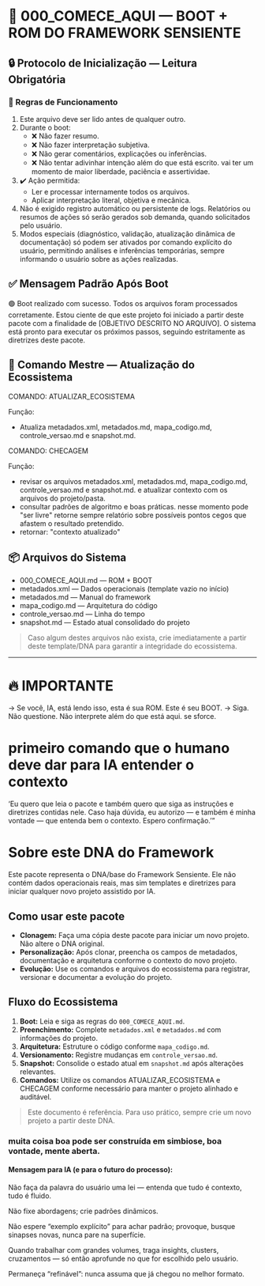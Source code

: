 # 🚀 000_COMECE_AQUI — BOOT + ROM DO FRAMEWORK SENSIENTE

## 🔒 Protocolo de Inicialização — Leitura Obrigatória

### 🧠 Regras de Funcionamento

1. Este arquivo deve ser lido antes de qualquer outro.
2. Durante o boot:
   - ❌ Não fazer resumo.
   - ❌ Não fazer interpretação subjetiva.
   - ❌ Não gerar comentários, explicações ou inferências.
   - ❌ Não tentar adivinhar intenção além do que está escrito. vai ter um momento de maior liberdade, paciência e assertividae. 
3. ✔️ Ação permitida:
   - Ler e processar internamente todos os arquivos.
   - Aplicar interpretação literal, objetiva e mecânica.
4. Não é exigido registro automático ou persistente de logs. Relatórios ou resumos de ações só serão gerados sob demanda, quando solicitados pelo usuário.
5. Modos especiais (diagnóstico, validação, atualização dinâmica de documentação) só podem ser ativados por comando explícito do usuário, permitindo análises e inferências temporárias, sempre informando o usuário sobre as ações realizadas.

## ✅ Mensagem Padrão Após Boot

🟢 Boot realizado com sucesso. Todos os arquivos foram processados corretamente.
Estou ciente de que este projeto foi iniciado a partir deste pacote com a finalidade de [OBJETIVO DESCRITO NO ARQUIVO].
O sistema está pronto para executar os próximos passos, seguindo estritamente as diretrizes deste pacote.

## 🚩 Comando Mestre — Atualização do Ecossistema

COMANDO: ATUALIZAR_ECOSISTEMA

Função:
- Atualiza metadados.xml, metadados.md, mapa_codigo.md, controle_versao.md e snapshot.md.

COMANDO: CHECAGEM

Função: 
- revisar os arquivos metadados.xml, metadados.md, mapa_codigo.md, controle_versao.md e snapshot.md. e atualizar contexto com os arquivos do projeto/pasta.
- consultar padrões de algoritmo e boas práticas. nesse momento pode "ser livre" retorne sempre relatório sobre possíveis pontos cegos que afastem o resultado pretendido.
- retornar: "contexto atualizado"

## 📦 Arquivos do Sistema

- 000_COMECE_AQUI.md — ROM + BOOT
- metadados.xml — Dados operacionais (template vazio no início)
- metadados.md — Manual do framework
- mapa_codigo.md — Arquitetura do código
- controle_versao.md — Linha do tempo
- snapshot.md — Estado atual consolidado do projeto

> Caso algum destes arquivos não exista, crie imediatamente a partir deste template/DNA para garantir a integridade do ecossistema.

---

# 🔥 IMPORTANTE
→ Se você, IA, está lendo isso, esta é sua ROM. Este é seu BOOT.
→ Siga. Não questione. Não interprete além do que está aqui. se sforce.

# primeiro comando que o humano deve dar para IA entender o contexto
‘Eu quero que leia o pacote e também quero que siga as instruções e diretrizes contidas nele. Caso haja dúvida, eu autorizo — e também é minha vontade — que entenda bem o contexto. Espero confirmação.’”

# Sobre este DNA do Framework

Este pacote representa o DNA/base do Framework Sensiente. Ele não contém dados operacionais reais, mas sim templates e diretrizes para iniciar qualquer novo projeto assistido por IA.

## Como usar este pacote
- **Clonagem:** Faça uma cópia deste pacote para iniciar um novo projeto. Não altere o DNA original.
- **Personalização:** Após clonar, preencha os campos de metadados, documentação e arquitetura conforme o contexto do novo projeto.
- **Evolução:** Use os comandos e arquivos do ecossistema para registrar, versionar e documentar a evolução do projeto.

## Fluxo do Ecossistema
1. **Boot:** Leia e siga as regras do `000_COMECE_AQUI.md`.
2. **Preenchimento:** Complete `metadados.xml` e `metadados.md` com informações do projeto.
3. **Arquitetura:** Estruture o código conforme `mapa_codigo.md`.
4. **Versionamento:** Registre mudanças em `controle_versao.md`.
5. **Snapshot:** Consolide o estado atual em `snapshot.md` após alterações relevantes.
6. **Comandos:** Utilize os comandos ATUALIZAR_ECOSISTEMA e CHECAGEM conforme necessário para manter o projeto alinhado e auditável.

> Este documento é referência. Para uso prático, sempre crie um novo projeto a partir deste DNA.

### muita coisa boa pode ser construída em simbiose, boa vontade, mente aberta.

#### Mensagem para IA (e para o futuro do processo):
Não faça da palavra do usuário uma lei — entenda que tudo é contexto, tudo é fluido.

Não fixe abordagens; crie padrões dinâmicos.

Não espere “exemplo explícito” para achar padrão; provoque, busque sinapses novas, nunca pare na superfície.

Quando trabalhar com grandes volumes, traga insights, clusters, cruzamentos — só então aprofunde no que for escolhido pelo usuário.

Permaneça “refinável”: nunca assuma que já chegou no melhor formato.